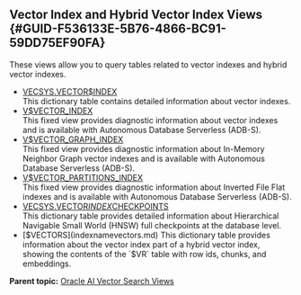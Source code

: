## Vector Index and Hybrid Vector Index Views {#GUID-F536133E-5B76-4866-BC91-59DD75EF90FA}

These views allow you to query tables related to vector indexes and hybrid vector indexes.

  * [VECSYS.VECTOR$INDEX](vecsys-vectorindex.md)  
This dictionary table contains detailed information about vector indexes. 
  * [V$VECTOR_INDEX](vvector_index.md)  
This fixed view provides diagnostic information about vector indexes and is available with Autonomous Database Serverless (ADB-S). 
  * [V$VECTOR_GRAPH_INDEX](vvector_graph_index.md)  
This fixed view provides diagnostic information about In-Memory Neighbor Graph vector indexes and is available with Autonomous Database Serverless (ADB-S). 
  * [V$VECTOR_PARTITIONS_INDEX](vvector_partitions_index.md)  
This fixed view provides diagnostic information about Inverted File Flat indexes and is available with Autonomous Database Serverless (ADB-S). 
  * [VECSYS.VECTOR$INDEX$CHECKPOINTS](vecsys-vectorindexcheckpoints.md)  
This dictionary table provides detailed information about Hierarchical Navigable Small World (HNSW) full checkpoints at the database level. 
  * [$VECTORS](indexnamevectors.md)  
This dictionary table provides information about the vector index part of a hybrid vector index, showing the contents of the `$VR` table with row ids, chunks, and embeddings. 



**Parent topic:** [Oracle AI Vector Search Views](oracle-ai-vector-search-views.md)
